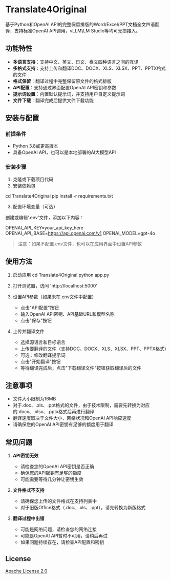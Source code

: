 # Translate4Original
基于Python和OpenAI API的完整保留排版的Word/Excel/PPT文档全文四语翻译，支持标准OpenAI API调用，vLLM\LM Studio等均可无损接入。

## 功能特性
- **多语言支持**：支持中文、英文、日文、泰文四种语言之间的互译
- **多格式支持**：支持上传和翻译DOC、DOCX、XLS、XLSX、PPT、PPTX格式的文件
- **格式保留**：翻译过程中完整保留原文件的格式排版
- **API配置**：支持通过界面配置OpenAI API密钥和参数
- **提示词设置**：内置默认提示词，并支持用户自定义提示词
- **文件下载**：翻译完成后提供文件下载功能

## 安装与配置

### 前提条件

- Python 3.8或更高版本
- 具备OpenAI API，也可以是本地部署的AI大模型API

### 安装步骤

1. 克隆或下载项目代码
2. 安装依赖包

cd Translate4Original
pip install -r requirements.txt

3. 配置环境变量（可选）

创建或编辑'.env'文件，添加以下内容：

OPENAI_API_KEY=your_api_key_here
OPENAI_API_BASE=https://api.openai.com/v1
OPENAI_MODEL=gpt-4o

> 注意：如果不配置.env文件，也可以在应用界面中设置API参数

## 使用方法
1. 启动应用
cd Translate4Original
python app.py

2. 打开浏览器，访问 'http://localhost:5000'

3. 设置API参数（如果未在.env文件中配置）
   - 点击"API配置"按钮
   - 输入OpenAI API密钥、API基础URL和模型名称
   - 点击"保存"按钮

4. 上传并翻译文件
   - 选择源语言和目标语言
   - 上传要翻译的文件（支持DOC、DOCX、XLS、XLSX、PPT、PPTX格式）
   - 可选：修改翻译提示词
   - 点击"开始翻译"按钮
   - 等待翻译完成后，点击"下载翻译文件"按钮获取翻译后的文件

## 注意事项

- 文件大小限制为16MB
- 对于.doc、.xls、.ppt格式的文件，由于技术限制，需要先转换为对应的.docx、.xlsx、.pptx格式后再进行翻译
- 翻译速度取决于文件大小、网络状况和OpenAI API响应速度
- 请确保您的OpenAI API密钥有足够的额度用于翻译

## 常见问题

1. **API密钥无效**
   - 请检查您的OpenAI API密钥是否正确
   - 确保您的API密钥有足够的额度
   - 可能需要等待几分钟让密钥生效

2. **文件格式不支持**
   - 请确保您上传的文件格式在支持列表中
   - 对于旧版Office格式（.doc、.xls、.ppt），请先转换为新版格式

3. **翻译过程中出错**
   - 可能是网络问题，请检查您的网络连接
   - 可能是OpenAI API暂时不可用，请稍后再试
   - 如果问题持续存在，请检查API配置和密钥
  
## License
[Apache License 2.0](LICENSE)
